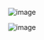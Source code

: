![image](https://github.com/anupam121/Pincode_API/assets/84002267/554f65e8-f7df-4d84-bb19-0aa5c5518686)

![image](https://github.com/anupam121/Pincode_API/assets/84002267/9c45ab65-7809-4506-b757-404811986731)

